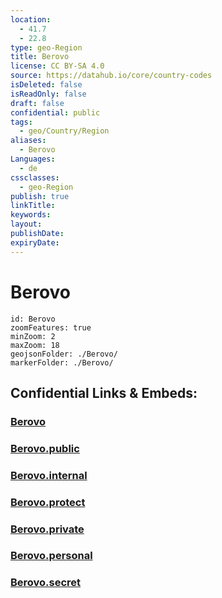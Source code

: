 ```yaml
---
location:
  - 41.7
  - 22.8
type: geo-Region
title: Berovo
license: CC BY-SA 4.0
source: https://datahub.io/core/country-codes
isDeleted: false
isReadOnly: false
draft: false
confidential: public
tags:
  - geo/Country/Region
aliases:
  - Berovo
Languages:
  - de
cssclasses:
  - geo-Region
publish: true
linkTitle:
keywords:
layout:
publishDate:
expiryDate:
---
```


# Berovo

```leaflet
id: Berovo
zoomFeatures: true 
minZoom: 2 
maxZoom: 18
geojsonFolder: ./Berovo/
markerFolder: ./Berovo/
```


## Confidential Links & Embeds: 

### [Berovo](/_Standards/Earth/Continent/Europe/Europe~South/Macedonia~North/Municipalities~Macedonia/Berovo.md) 

### [Berovo.public](/_public/Earth/Continent/Europe/Europe~South/Macedonia~North/Municipalities~Macedonia/Berovo.public.md) 

### [Berovo.internal](/_internal/Earth/Continent/Europe/Europe~South/Macedonia~North/Municipalities~Macedonia/Berovo.internal.md) 

### [Berovo.protect](/_protect/Earth/Continent/Europe/Europe~South/Macedonia~North/Municipalities~Macedonia/Berovo.protect.md) 

### [Berovo.private](/_private/Earth/Continent/Europe/Europe~South/Macedonia~North/Municipalities~Macedonia/Berovo.private.md) 

### [Berovo.personal](/_personal/Earth/Continent/Europe/Europe~South/Macedonia~North/Municipalities~Macedonia/Berovo.personal.md) 

### [Berovo.secret](/_secret/Earth/Continent/Europe/Europe~South/Macedonia~North/Municipalities~Macedonia/Berovo.secret.md)

